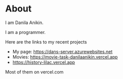 # About
I am Danila Anikin. 

I am a programmer.

Here are the links to my recent projects
  - My page: https://dans-server.azurewebsites.net
  - Movies: https://movie-task-danilaanikin.vercel.app
  - https://history-lilac.vercel.app

Most of them on vercel.com
